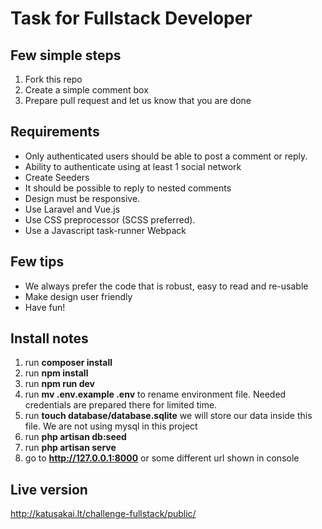 # Task for Fullstack Developer

## Few simple steps

1. Fork this repo
2. Create a simple comment box
3. Prepare pull request and let us know that you are done

## Requirements
- Only authenticated users should be able to post a comment or reply.
- Ability to authenticate using at least 1 social network
- Create Seeders
- It should be possible to reply to nested comments
- Design must be responsive.
- Use Laravel and Vue.js
- Use CSS preprocessor (SCSS preferred).
- Use a Javascript task-runner Webpack

## Few tips
- We always prefer the code that is robust, easy to read and re-usable
- Make design user friendly
- Have fun!

## Install notes
1. run **composer install**
2. run **npm install**
3. run **npm run dev**
4. run **mv .env.example .env** to rename environment file. Needed credentials are prepared there for limited time.
5. run **touch database/database.sqlite** we will store our data inside this file. We are not using mysql in this project
6. run **php artisan db:seed**
7. run **php artisan serve**
8. go to **http://127.0.0.1:8000** or some different url shown in console

## Live version

http://katusakai.lt/challenge-fullstack/public/